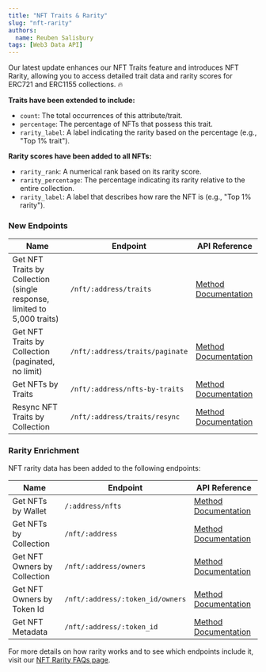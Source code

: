 ```yaml
---
title: "NFT Traits & Rarity"
slug: "nft-rarity"
authors:
  name: Reuben Salisbury
tags: [Web3 Data API]
---
```


Our latest update enhances our NFT Traits feature and introduces NFT Rarity, allowing you to access detailed trait data and rarity scores for ERC721 and ERC1155 collections. 🔥

<!-- truncate -->

**Traits have been extended to include:**
- `count`: The total occurrences of this attribute/trait.
- `percentage`: The percentage of NFTs that possess this trait.
- `rarity_label`: A label indicating the rarity based on the percentage (e.g., "Top 1% trait").

**Rarity scores have been added to all NFTs:**
- `rarity_rank`: A numerical rank based on its rarity score.
- `rarity_percentage`: The percentage indicating its rarity relative to the entire collection.
- `rarity_label`: A label that describes how rare the NFT is (e.g., "Top 1% rarity").

### New Endpoints
| Name                               | Endpoint                               | API Reference                                                                        |
| ---------------------------------- | -------------------------------------- | ------------------------------------------------------------------------------------ |
| Get NFT Traits by Collection  (single response, limited to 5,000 traits)  | `/nft/:address/traits`              | [Method Documentation](https://deep-index.moralis.io/api-docs-2.2/#/NFT/getNFTTraitsByCollection)   |
| Get NFT Traits by Collection (paginated, no limit)      | `/nft/:address/traits/paginate`              | [Method Documentation](https://deep-index.moralis.io/api-docs-2.2/#/NFT/getNFTTraitsByCollectionPaginate)      |
| Get NFTs by Traits    | `/nft/:address/nfts-by-traits`              | [Method Documentation](https://deep-index.moralis.io/api-docs-2.2/#/NFT/getNFTByContractTraits)             |
| Resync NFT Traits by Collection                    | `/nft/:address/traits/resync`              | [Method Documentation](https://deep-index.moralis.io/api-docs-2.2/#/NFT/resyncNFTRarity)             |

### Rarity Enrichment
NFT rarity data has been added to the following endpoints:

| Name                               | Endpoint                               | API Reference                                                                        |
| ---------------------------------- | -------------------------------------- | ------------------------------------------------------------------------------------ |
| Get NFTs by Wallet  | `/:address/nfts`              | [Method Documentation](/web3-data-api/evm/reference/get-wallet-nfts)   |
| Get NFTs by Collection      | `/nft/:address`              | [Method Documentation](/web3-data-api/evm/reference/get-contract-nfts)      |
| Get NFT Owners by Collection    | `/nft/:address/owners`              | [Method Documentation](/web3-data-api/evm/reference/get-nft-owners)             |
| Get NFT Owners by Token Id                    | `/nft/:address/:token_id/owners`              | [Method Documentation](/web3-data-api/evm/reference/get-nft-token-id-owners)             |
| Get NFT Metadata                    | `/nft/:address/:token_id`              | [Method Documentation](/web3-data-api/evm/reference/get-nft-metadata)             |

For more details on how rarity works and to see which endpoints include it, visit our [NFT Rarity FAQs page](/web3-data-api/evm/nft-rarity-faqs).
